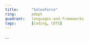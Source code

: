 ```yaml
---
title:      "SalesForce"
ring:       adopt
quadrant:   languages-and-frameworks
tags:       [Coding, COTS]
---
```

...
